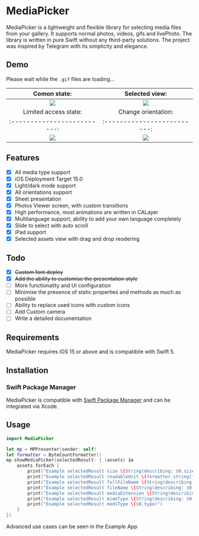 # MediaPicker

MediaPicker is a lightweight and flexible library for selecting media files from your gallery. It supports normal photos, videos, gifs and livePhoto. The library is written in pure Swift without any third-party solutions. The project was inspired by Telegram with its simplicity and elegance.

## Demo
Please wait while the `.gif` files are loading...

Comon state:          |Selected view:           
:-------------------------:|:-------------------------:
![](Docs/assets/common_state.gif) | ![](Docs/assets/selected_view.gif)
Limited access state:    |Change orientation:
:-------------------------:|:-------------------------:
![](Docs/assets/limited_access_state.gif) | ![](Docs/assets/different_orientations.gif)

## Features

- [x] All media type support
- [x] iOS Deployment Target 15.0
- [x] Light/dark mode support
- [x] All orientations support
- [x] Sheet presentation
- [x] Photos Viewer screen, with custom transitions
- [x] High performance, most animations are written in CALayer
- [x] Multilanguage support, ability to add your own language completely
- [x] Slide to select with auto scroll
- [x] iPad support
- [x] Selected assets view with drag and drop reodering

## Todo

- [x] ~~Custom font deploy~~
- [x] ~~Add the ability to customise the presentation style~~
- [ ] More functionality and UI configuration
- [ ] Minimise the presence of static properties and methods as much as possible
- [ ] Ability to replace used icons with custom icons
- [ ] Add Custom camera
- [ ] Write a detailed documentation

## Requirements

MediaPicker requires iOS 15 or above and is compatibile with Swift 5.

## Installation

### Swift Package Manager
MediaPicker is compatible with [Swift Package Manager](https://swift.org/package-manager) and can be integrated via Xcode.

## Usage

```swift
import MediaPicker

let mp = MPPresenter(sender: self)
let formatter = ByteCountFormatter()
mp.showMediaPicker(selectedResult: { (assets) in
    assets.forEach {
        print("Example selectedResult size \(String(describing: $0.size))")
        print("Example selectedResult readableUnit \(formatter.string(fromByteCount: Int64($0.size ?? 0)))")
        print("Example selectedResult fullFileName \(String(describing: $0.fullFileName))")
        print("Example selectedResult fileName \(String(describing: $0.fileName))")
        print("Example selectedResult mediaExtension \(String(describing: $0.fileExtension))")
        print("Example selectedResult mimeType \(String(describing: $0.mimeType))")
        print("Example selectedResult mediType \($0.type)")
    }
})
```
Advanced use cases can be seen in the Example App
